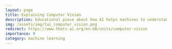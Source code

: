 ```yaml
---
layout: page
title: Explaining Computer Vision
description: Educational piece about how AI helps machines to understand our visual world.
img: /assets/img/tai_computer_vision.png
redirect: https://www.thats-ai.org/en-GB/units/computer-vision
importance: 9
category: machine learning
---
```


